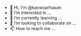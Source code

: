 - 👋 Hi, I’m @kaowsarhasan
- 👀 I’m interested in ...
- 🌱 I’m currently learning ...
- 💞️ I’m looking to collaborate on ...
- 📫 How to reach me ...

<!---
kaowsarhasan/kaowsarhasan is a ✨ special ✨ repository because its `README.md` (this file) appears on your GitHub profile.
You can click the Preview link to take a look at your changes.
--->
